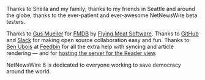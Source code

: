 Thanks to Sheila and my family; thanks to my friends in Seattle and around the globe; thanks to the ever-patient and ever-awesome NetNewsWire beta testers. 
  
Thanks to [Gus Mueller](https://shapeof.com/) for [FMDB](https://github.com/ccgus/fmdb) by [Flying Meat Software](http://flyingmeat.com/). Thanks to [GitHub](https://github.com) and [Slack](https://slack.com) for making open source collaboration easy and fun. Thanks to [Ben Ubois](https://benubois.com/) at [Feedbin](https://feedbin.com/) for all the extra help with syncing and article rendering — and for [hosting the server for the Reader view](https://feedbin.com/blog/2019/03/11/the-future-of-full-content/).

NetNewsWire 6 is dedicated to everyone working to save democracy around the world.
